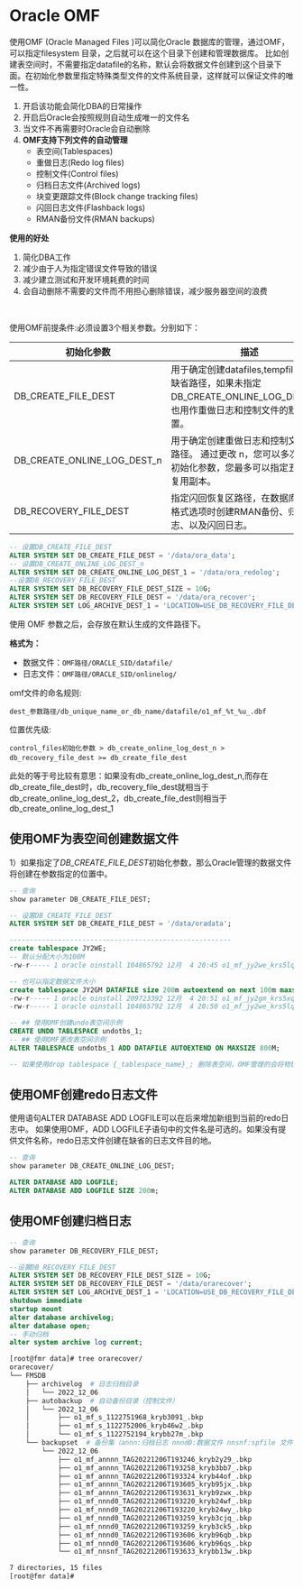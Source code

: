 # Oracle OMF

使用OMF (Oracle Managed Files )可以简化Oracle 数据库的管理，通过OMF，可以指定filesystem 目录，之后就可以在这个目录下创建和管理数据库。 比如创建表空间时，不需要指定datafile的名称，默认会将数据文件创建到这个目录下面。在初始化参数里指定特殊类型文件的文件系统目录，这样就可以保证文件的唯一性。

1. 开启该功能会简化DBA的日常操作
2. 开启后Oracle会按照规则自动生成唯一的文件名
3. 当文件不再需要时Oracle会自动删除
4. **OMF支持下列文件的自动管理**
   - 表空间(Tablespaces)
   - 重做日志(Redo log files)
   - 控制文件(Control files)
   - 归档日志文件(Archived logs)
   - 块变更跟踪文件(Block change tracking files)
   - 闪回日志文件(Flashback logs)
   - RMAN备份文件(RMAN backups)

**使用的好处**

1. 简化DBA工作
2. 减少由于人为指定错误文件导致的错误
3. 减少建立测试和开发环境耗费的时间
4. 会自动删除不需要的文件而不用担心删除错误，减少服务器空间的浪费

‍

使用OMF前提条件:必须设置3个相关参数。分别如下：

|初始化参数|描述|
| -----------------------------| ---------------------------------------------------------------------------------------------------------------------------|
|DB_CREATE_FILE_DEST|用于确定创建datafiles,tempfiles文件缺省路径，如果未指定 DB_CREATE_ONLINE_LOG_DEST_n，也用作重做日志和控制文件的默认位置。|
|DB_CREATE_ONLINE_LOG_DEST_n|用于确定创建重做日志和控制文件缺省路径。 通过更改 n，您可以多次使用此初始化参数，您最多可以指定五个多路复用副本。|
|DB_RECOVERY_FILE_DEST|指定闪回恢复区路径，在数据库未使用格式选项时创建RMAN备份、归档日志、以及闪回日志。|

```sql
-- 设置DB_CREATE_FILE_DEST
ALTER SYSTEM SET DB_CREATE_FILE_DEST = '/data/ora_data';
-- 设置DB_CREATE_ONLINE_LOG_DEST_n
ALTER SYSTEM SET DB_CREATE_ONLINE_LOG_DEST_1 = '/data/ora_redolog';
--设置DB_RECOVERY_FILE_DEST
ALTER SYSTEM SET DB_RECOVERY_FILE_DEST_SIZE = 10G;
ALTER SYSTEM SET DB_RECOVERY_FILE_DEST = '/data/ora_recover';
ALTER SYSTEM SET LOG_ARCHIVE_DEST_1 = 'LOCATION=USE_DB_RECOVERY_FILE_DEST';
```

使用 OMF 参数之后，会存放在默认生成的文件路径下。

**格式为：**

* 数据文件：`OMF路径/ORACLE_SID/datafile/`​
* 日志文件：`OMF路径/ORACLE_SID/onlinelog/`​

omf文件的命名规则:

​`dest_参数路径/db_unique_name_or_db_name/datafile/o1_mf_%t_%u_.dbf`​

位置优先级:

​`control_files初始化参数 > db_create_online_log_dest_n > db_recovery_file_dest >= db_create_file_dest`​

此处的等于号比较有意思：如果没有db_create_online_log_dest_n,而存在db_create_file_dest时，db_recovery_file_dest就相当于db_create_online_log_dest_2，db_create_file_dest则相当于db_create_online_log_dest_1

## 使用OMF为表空间创建数据文件

1）如果指定了*DB_CREATE_FILE_DEST*初始化参数，那么Oracle管理的数据文件将创建在参数指定的位置中。

```sql
-- 查询
show parameter DB_CREATE_FILE_DEST;

-- 设置DB_CREATE_FILE_DEST
ALTER SYSTEM SET DB_CREATE_FILE_DEST = '/data/oradata';

-------------------------------------------------------
create tablespace JY2WE;
-- 默认分配大小为100M
-rw-r----- 1 oracle oinstall 104865792 12月  4 20:45 o1_mf_jy2we_krs5lqvl_.dbf

-- 也可以指定数据文件大小
create tablespace JY2GM DATAFILE size 200m autoextend on next 100m maxsize unlimited;
-rw-r----- 1 oracle oinstall 209723392 12月  4 20:51 o1_mf_jy2gm_krs5xqc1_.dbf
-rw-r----- 1 oracle oinstall 104865792 12月  4 20:50 o1_mf_jy2we_krs5lqvl_.dbf

-- ## 使用OMF创建undo表空间示例
CREATE UNDO TABLESPACE undotbs_1;
-- ## 使用OMF更改表空间示例
ALTER TABLESPACE undotbs_1 ADD DATAFILE AUTOEXTEND ON MAXSIZE 800M;

-- 如果使用drop tablespace {_tablespace_name}_; 删除表空间，OMF管理的会将物理文件也一同删除

```

## 使用OMF创建redo日志文件

使用语句ALTER DATABASE ADD LOGFILE可以在后来增加新组到当前的redo日志中。
如果使用OMF，ADD LOGFILE子语句中的文件名是可选的。如果没有提供文件名称，redo日志文件创建在缺省的日志文件目的地。

```sql
-- 查询
show parameter DB_CREATE_ONLINE_LOG_DEST;

ALTER DATABASE ADD LOGFILE;
ALTER DATABASE ADD LOGFILE SIZE 200m;
```

## 使用OMF创建归档日志

```sql
-- 查询
show parameter DB_RECOVERY_FILE_DEST;

--设置DB_RECOVERY_FILE_DEST
ALTER SYSTEM SET DB_RECOVERY_FILE_DEST_SIZE = 10G;
ALTER SYSTEM SET DB_RECOVERY_FILE_DEST = '/data/orarecover';
ALTER SYSTEM SET LOG_ARCHIVE_DEST_1 = 'LOCATION=USE_DB_RECOVERY_FILE_DEST';
shutdown immediate
startup mount
alter database archivelog;
alter database open;
-- 手动归档
alter system archive log current;
```

```bash
[root@fmr data]# tree orarecover/
orarecover/
└── FMSDB
    ├── archivelog  # 日志归档目录
    │   └── 2022_12_06
    ├── autobackup  # 自动备份目录（控制文件）
    │   └── 2022_12_06
    │       ├── o1_mf_s_1122751968_kryb3091_.bkp
    │       ├── o1_mf_s_1122752006_kryb46w2_.bkp
    │       └── o1_mf_s_1122752194_krybb27m_.bkp
    └── backupset  # 备份集（annn:归档日志 nnnd0:数据文件 nnsnf:spfile 文件）
        └── 2022_12_06
            ├── o1_mf_annnn_TAG20221206T193246_kryb2y29_.bkp
            ├── o1_mf_annnn_TAG20221206T193258_kryb3bb7_.bkp
            ├── o1_mf_annnn_TAG20221206T193324_kryb44of_.bkp
            ├── o1_mf_annnn_TAG20221206T193605_kryb95jx_.bkp
            ├── o1_mf_annnn_TAG20221206T193631_kryb9zwx_.bkp
            ├── o1_mf_nnnd0_TAG20221206T193220_kryb24wf_.bkp
            ├── o1_mf_nnnd0_TAG20221206T193220_kryb24wy_.bkp
            ├── o1_mf_nnnd0_TAG20221206T193259_kryb3cjq_.bkp
            ├── o1_mf_nnnd0_TAG20221206T193259_kryb3ck5_.bkp
            ├── o1_mf_nnnd0_TAG20221206T193606_kryb96qb_.bkp
            ├── o1_mf_nnnd0_TAG20221206T193606_kryb96qs_.bkp
            └── o1_mf_nnsnf_TAG20221206T193633_krybb13w_.bkp

7 directories, 15 files
[root@fmr data]# 
```
